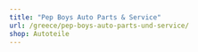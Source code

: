 ```yaml
---
title: "Pep Boys Auto Parts & Service"
url: /greece/pep-boys-auto-parts-und-service/
shop: Autoteile
---
```

